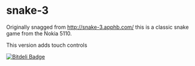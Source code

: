 snake-3
=======

Originally snagged from http://snake-3.apphb.com/ this is a classic snake game from the Nokia 5110.

This version adds touch controls


[![Bitdeli Badge](https://d2weczhvl823v0.cloudfront.net/asfaltboy/snake-3-touch/trend.png)](https://bitdeli.com/free "Bitdeli Badge")

